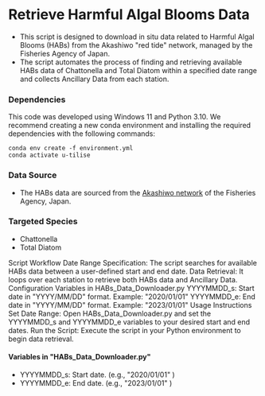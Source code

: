 # Retrieve Harmful Algal Blooms Data
- This script is designed to download in situ data related to Harmful Algal Blooms (HABs) from the Akashiwo "red tide" network, managed by the Fisheries Agency of Japan.  
- The script automates the process of finding and retrieving available HABs data of Chattonella and Total Diatom within a specified date range and collects Ancillary Data from each station.

### Dependencies
This code was developed using Windows 11 and Python 3.10. We recommend creating a new conda environment and installing the required dependencies with the following commands:
```
conda env create -f environment.yml
conda activate u-tilise
```

### Data Source
- The HABs data are sourced from the [Akashiwo network](https://akashiwo.jp/) of the Fisheries Agency, Japan.

### Targeted Species
- Chattonella
- Total Diatom

Script Workflow
Date Range Specification: The script searches for available HABs data between a user-defined start and end date.
Data Retrieval: It loops over each station to retrieve both HABs data and Ancillary Data.
Configuration Variables in HABs_Data_Downloader.py
YYYYMMDD_s: Start date in "YYYY/MM/DD" format. Example: "2020/01/01"
YYYYMMDD_e: End date in "YYYY/MM/DD" format. Example: "2023/01/01"
Usage Instructions
Set Date Range: Open HABs_Data_Downloader.py and set the YYYYMMDD_s and YYYYMMDD_e variables to your desired start and end dates.
Run the Script: Execute the script in your Python environment to begin data retrieval.


#### Variables in "HABs_Data_Downloader.py"
- YYYYMMDD_s: Start date. (e.g., "2020/01/01" )
- YYYYMMDD_e: End date.   (e.g., "2023/01/01" )
